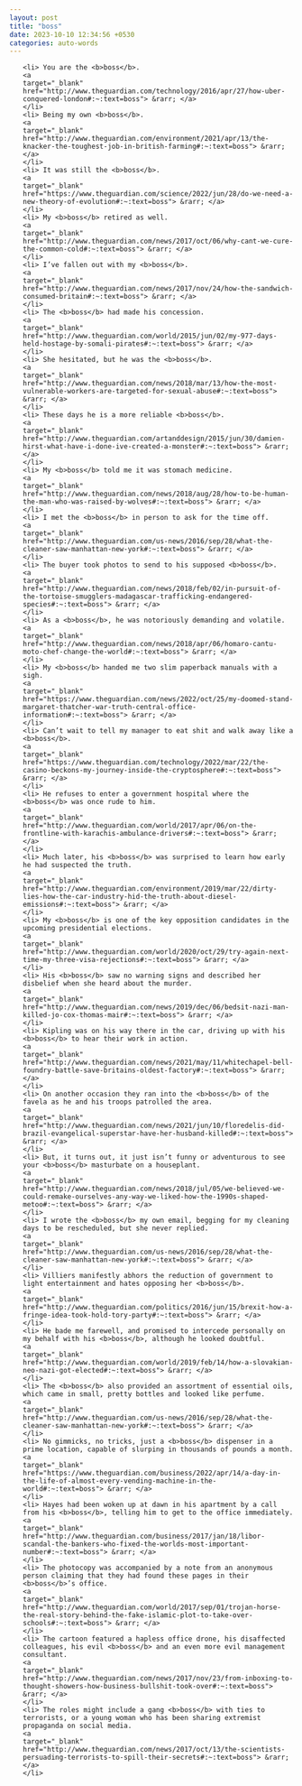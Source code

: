 ```yaml
---
layout: post
title: "boss"
date: 2023-10-10 12:34:56 +0530
categories: auto-words
---
```

<ol>

    <li> You are the <b>boss</b>.
    <a 
    target="_blank" 
    href="http://www.theguardian.com/technology/2016/apr/27/how-uber-conquered-london#:~:text=boss"> &rarr; </a>
    </li>
    <li> Being my own <b>boss</b>.
    <a 
    target="_blank" 
    href="http://www.theguardian.com/environment/2021/apr/13/the-knacker-the-toughest-job-in-british-farming#:~:text=boss"> &rarr; </a>
    </li>
    <li> It was still the <b>boss</b>.
    <a 
    target="_blank" 
    href="https://www.theguardian.com/science/2022/jun/28/do-we-need-a-new-theory-of-evolution#:~:text=boss"> &rarr; </a>
    </li>
    <li> My <b>boss</b> retired as well.
    <a 
    target="_blank" 
    href="http://www.theguardian.com/news/2017/oct/06/why-cant-we-cure-the-common-cold#:~:text=boss"> &rarr; </a>
    </li>
    <li> I’ve fallen out with my <b>boss</b>.
    <a 
    target="_blank" 
    href="http://www.theguardian.com/news/2017/nov/24/how-the-sandwich-consumed-britain#:~:text=boss"> &rarr; </a>
    </li>
    <li> The <b>boss</b> had made his concession.
    <a 
    target="_blank" 
    href="http://www.theguardian.com/world/2015/jun/02/my-977-days-held-hostage-by-somali-pirates#:~:text=boss"> &rarr; </a>
    </li>
    <li> She hesitated, but he was the <b>boss</b>.
    <a 
    target="_blank" 
    href="http://www.theguardian.com/news/2018/mar/13/how-the-most-vulnerable-workers-are-targeted-for-sexual-abuse#:~:text=boss"> &rarr; </a>
    </li>
    <li> These days he is a more reliable <b>boss</b>.
    <a 
    target="_blank" 
    href="http://www.theguardian.com/artanddesign/2015/jun/30/damien-hirst-what-have-i-done-ive-created-a-monster#:~:text=boss"> &rarr; </a>
    </li>
    <li> My <b>boss</b> told me it was stomach medicine.
    <a 
    target="_blank" 
    href="http://www.theguardian.com/news/2018/aug/28/how-to-be-human-the-man-who-was-raised-by-wolves#:~:text=boss"> &rarr; </a>
    </li>
    <li> I met the <b>boss</b> in person to ask for the time off.
    <a 
    target="_blank" 
    href="http://www.theguardian.com/us-news/2016/sep/28/what-the-cleaner-saw-manhattan-new-york#:~:text=boss"> &rarr; </a>
    </li>
    <li> The buyer took photos to send to his supposed <b>boss</b>.
    <a 
    target="_blank" 
    href="http://www.theguardian.com/news/2018/feb/02/in-pursuit-of-the-tortoise-smugglers-madagascar-trafficking-endangered-species#:~:text=boss"> &rarr; </a>
    </li>
    <li> As a <b>boss</b>, he was notoriously demanding and volatile.
    <a 
    target="_blank" 
    href="http://www.theguardian.com/news/2018/apr/06/homaro-cantu-moto-chef-change-the-world#:~:text=boss"> &rarr; </a>
    </li>
    <li> My <b>boss</b> handed me two slim paperback manuals with a sigh.
    <a 
    target="_blank" 
    href="https://www.theguardian.com/news/2022/oct/25/my-doomed-stand-margaret-thatcher-war-truth-central-office-information#:~:text=boss"> &rarr; </a>
    </li>
    <li> Can’t wait to tell my manager to eat shit and walk away like a <b>boss</b>.
    <a 
    target="_blank" 
    href="https://www.theguardian.com/technology/2022/mar/22/the-casino-beckons-my-journey-inside-the-cryptosphere#:~:text=boss"> &rarr; </a>
    </li>
    <li> He refuses to enter a government hospital where the <b>boss</b> was once rude to him.
    <a 
    target="_blank" 
    href="http://www.theguardian.com/world/2017/apr/06/on-the-frontline-with-karachis-ambulance-drivers#:~:text=boss"> &rarr; </a>
    </li>
    <li> Much later, his <b>boss</b> was surprised to learn how early he had suspected the truth.
    <a 
    target="_blank" 
    href="http://www.theguardian.com/environment/2019/mar/22/dirty-lies-how-the-car-industry-hid-the-truth-about-diesel-emissions#:~:text=boss"> &rarr; </a>
    </li>
    <li> My <b>boss</b> is one of the key opposition candidates in the upcoming presidential elections.
    <a 
    target="_blank" 
    href="http://www.theguardian.com/world/2020/oct/29/try-again-next-time-my-three-visa-rejections#:~:text=boss"> &rarr; </a>
    </li>
    <li> His <b>boss</b> saw no warning signs and described her disbelief when she heard about the murder.
    <a 
    target="_blank" 
    href="http://www.theguardian.com/news/2019/dec/06/bedsit-nazi-man-killed-jo-cox-thomas-mair#:~:text=boss"> &rarr; </a>
    </li>
    <li> Kipling was on his way there in the car, driving up with his <b>boss</b> to hear their work in action.
    <a 
    target="_blank" 
    href="http://www.theguardian.com/news/2021/may/11/whitechapel-bell-foundry-battle-save-britains-oldest-factory#:~:text=boss"> &rarr; </a>
    </li>
    <li> On another occasion they ran into the <b>boss</b> of the favela as he and his troops patrolled the area.
    <a 
    target="_blank" 
    href="http://www.theguardian.com/news/2021/jun/10/floredelis-did-brazil-evangelical-superstar-have-her-husband-killed#:~:text=boss"> &rarr; </a>
    </li>
    <li> But, it turns out, it just isn’t funny or adventurous to see your <b>boss</b> masturbate on a houseplant.
    <a 
    target="_blank" 
    href="http://www.theguardian.com/news/2018/jul/05/we-believed-we-could-remake-ourselves-any-way-we-liked-how-the-1990s-shaped-metoo#:~:text=boss"> &rarr; </a>
    </li>
    <li> I wrote the <b>boss</b> my own email, begging for my cleaning days to be rescheduled, but she never replied.
    <a 
    target="_blank" 
    href="http://www.theguardian.com/us-news/2016/sep/28/what-the-cleaner-saw-manhattan-new-york#:~:text=boss"> &rarr; </a>
    </li>
    <li> Villiers manifestly abhors the reduction of government to light entertainment and hates opposing her <b>boss</b>.
    <a 
    target="_blank" 
    href="http://www.theguardian.com/politics/2016/jun/15/brexit-how-a-fringe-idea-took-hold-tory-party#:~:text=boss"> &rarr; </a>
    </li>
    <li> He bade me farewell, and promised to intercede personally on my behalf with his <b>boss</b>, although he looked doubtful.
    <a 
    target="_blank" 
    href="http://www.theguardian.com/world/2019/feb/14/how-a-slovakian-neo-nazi-got-elected#:~:text=boss"> &rarr; </a>
    </li>
    <li> The <b>boss</b> also provided an assortment of essential oils, which came in small, pretty bottles and looked like perfume.
    <a 
    target="_blank" 
    href="http://www.theguardian.com/us-news/2016/sep/28/what-the-cleaner-saw-manhattan-new-york#:~:text=boss"> &rarr; </a>
    </li>
    <li> No gimmicks, no tricks, just a <b>boss</b> dispenser in a prime location, capable of slurping in thousands of pounds a month.
    <a 
    target="_blank" 
    href="https://www.theguardian.com/business/2022/apr/14/a-day-in-the-life-of-almost-every-vending-machine-in-the-world#:~:text=boss"> &rarr; </a>
    </li>
    <li> Hayes had been woken up at dawn in his apartment by a call from his <b>boss</b>, telling him to get to the office immediately.
    <a 
    target="_blank" 
    href="http://www.theguardian.com/business/2017/jan/18/libor-scandal-the-bankers-who-fixed-the-worlds-most-important-number#:~:text=boss"> &rarr; </a>
    </li>
    <li> The photocopy was accompanied by a note from an anonymous person claiming that they had found these pages in their <b>boss</b>’s office.
    <a 
    target="_blank" 
    href="http://www.theguardian.com/world/2017/sep/01/trojan-horse-the-real-story-behind-the-fake-islamic-plot-to-take-over-schools#:~:text=boss"> &rarr; </a>
    </li>
    <li> The cartoon featured a hapless office drone, his disaffected colleagues, his evil <b>boss</b> and an even more evil management consultant.
    <a 
    target="_blank" 
    href="http://www.theguardian.com/news/2017/nov/23/from-inboxing-to-thought-showers-how-business-bullshit-took-over#:~:text=boss"> &rarr; </a>
    </li>
    <li> The roles might include a gang <b>boss</b> with ties to terrorists, or a young woman who has been sharing extremist propaganda on social media.
    <a 
    target="_blank" 
    href="http://www.theguardian.com/news/2017/oct/13/the-scientists-persuading-terrorists-to-spill-their-secrets#:~:text=boss"> &rarr; </a>
    </li>
